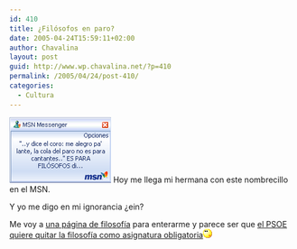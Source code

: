 ```yaml
---
id: 410
title: ¿Filósofos en paro?
date: 2005-04-24T15:59:11+02:00
author: Chavalina
layout: post
guid: http://www.wp.chavalina.net/?p=410
permalink: /2005/04/24/post-410/
categories:
  - Cultura
---
```

<img class="imgizqda" src="/imagenes/fotos/filosofos-en-paro.gif" alt="&prime;me alegro, pa&prime;lante, la cola del paro no es para cantantes&prime; ES PARA FIL&Oacute;SOFOS" /> Hoy me llega mi hermana con este nombrecillo en el MSN. 

Y yo me digo en mi ignorancia &iquest;ein?

Me voy a <a href="http://filosofia.org" target="_blank">una página de filosof&iacute;a</a> para enterarme y parece ser que <a href="http://filosofia.org/bol/not/bn039.htm" target="_blank">el PSOE quiere quitar la filosof&iacute;a como asignatura obligatoria</a>![emo](/imagenes/emoticonos/pensativo.gif)